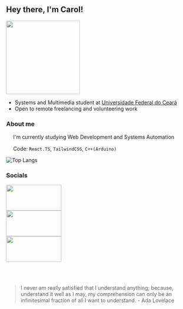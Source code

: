 ## Hey there, I'm Carol!

<img src="https://github.com/carolrolis/carolrolis/assets/126017853/0957bfc7-196b-4bc4-8978-42318c2f7aad" width="200">

* Systems and Multimedia student at [Universidade Federal do Ceará](https://ufc.br)
* Open to remote freelancing and volunteering work

### About me
<img src="https://github.com/carolrolis/carolrolis/assets/126017853/26a6faed-db1f-42d5-b43d-2a7ee1b2e219" width="15"> I'm currently studying Web Development and Systems Automation
<img src="https://github.com/carolrolis/carolrolis/assets/126017853/26a6faed-db1f-42d5-b43d-2a7ee1b2e219" width="15">

<img src="https://github.com/carolrolis/carolrolis/assets/126017853/26a6faed-db1f-42d5-b43d-2a7ee1b2e219" width="15"> Code: `React.TS`, `TailwindCSS`, `C++(Arduino)`
<img src="https://github.com/carolrolis/carolrolis/assets/126017853/26a6faed-db1f-42d5-b43d-2a7ee1b2e219" width="15">

![Top Langs](https://github-readme-stats.vercel.app/api/top-langs/?username=carolrolis&layout=compact&theme=jolly)

### Socials

<a href="https://www.linkedin.com/in/ana-carolina-de-sousa-furtado/">
  <img src="https://github.com/carolrolis/carolrolis/assets/126017853/2ca7ea94-b20e-42d4-855b-b699e7fdaaae" width="150" height="70">
</a>
<br>
<img src="https://github.com/carolrolis/carolrolis/assets/126017853/3098753e-fe91-4d93-85b9-b7d7fda705e3" width="150" height="70">
<br>
<img src="https://github.com/carolrolis/carolrolis/assets/126017853/00486baf-bddc-4b0d-950d-83dd3f493274" width="150" height="70">

<br><br>

> I never am really satisfied that I understand anything; because, understand it well as I may, my comprehension can only be an infinitesimal fraction of all I want to understand. - Ada Lovelace
